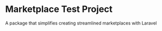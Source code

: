 # Marketplace Test Project
A package that simplifies creating streamlined marketplaces with Laravel


